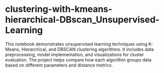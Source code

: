 # clustering-with-kmeans-hierarchical-DBscan_Unsupervised-Learning
 This notebook demonstrates unsupervised learning techniques using K-Means, Hierarchical, and DBSCAN clustering algorithms. It includes data preprocessing, model implementation, and visualizations for cluster evaluation. The project helps compare how each algorithm groups data based on different parameters and distance metrics.
